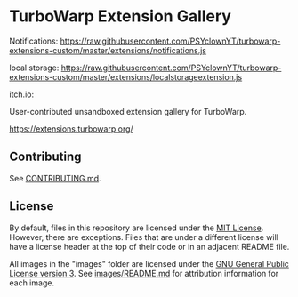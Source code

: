 # TurboWarp Extension Gallery
Notifications: https://raw.githubusercontent.com/PSYclownYT/turbowarp-extensions-custom/master/extensions/notifications.js

local storage: https://raw.githubusercontent.com/PSYclownYT/turbowarp-extensions-custom/master/extensions/localstorageextension.js

itch.io: 

User-contributed unsandboxed extension gallery for TurboWarp.

https://extensions.turbowarp.org/

## Contributing

See [CONTRIBUTING.md](CONTRIBUTING.md).

## License

By default, files in this repository are licensed under the [MIT License](licenses/MIT.txt). However, there are exceptions. Files that are under a different license will have a license header at the top of their code or in an adjacent README file.

All images in the "images" folder are licensed under the [GNU General Public License version 3](licenses/GPL-3.0.txt). See [images/README.md](images/README.md) for attribution information for each image.
